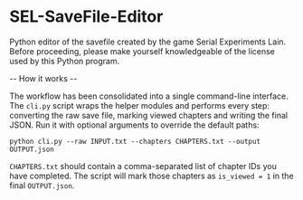 # SEL-SaveFile-Editor
Python editor of the savefile created by the game Serial Experiments Lain.
Before proceeding, please make yourself knowledgeable of the license used by this Python program. 

-- How it works --

The workflow has been consolidated into a single command-line interface.  The
``cli.py`` script wraps the helper modules and performs every step: converting
the raw save file, marking viewed chapters and writing the final JSON.  Run it
with optional arguments to override the default paths:

```
python cli.py --raw INPUT.txt --chapters CHAPTERS.txt --output OUTPUT.json
```

``CHAPTERS.txt`` should contain a comma-separated list of chapter IDs you have
completed. The script will mark those chapters as ``is_viewed = 1`` in the final
``OUTPUT.json``.
